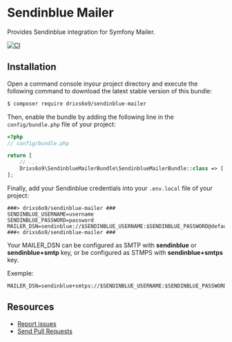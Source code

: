 Sendinblue Mailer
=================

Provides Sendinblue integration for Symfony Mailer.

[![CI](https://github.com/drixs6o9/sendinblue-mailer/workflows/CI/badge.svg)](https://github.com/drixs6o9/sendinblue-mailer/actions?query=workflow%3ACI)

Installation
------------

Open a command console inyour project directory and execute the
following command to download the latest stable version of this bundle:

```bash
$ composer require drixs6o9/sendinblue-mailer
```

Then, enable the bundle by adding the following line in the `config/bundle.php`
file of your project:

```php
<?php
// config/bundle.php

return [
    // ...
    Drixs6o9\SendinblueMailerBundle\SendinblueMailerBundle::class => ['all' => true],
];
```

Finally, add your Sendinblue credentials into your `.env.local` file of your project:
```env
###> drixs6o9/sendinblue-mailer ###
SENDINBLUE_USERNAME=username
SENDINBLUE_PASSWORD=password
MAILER_DSN=sendinblue://$SENDINBLUE_USERNAME:$SENDINBLUE_PASSWORD@default
###< drixs6o9/sendinblue-mailer ###
```

Your MAILER_DSN can be configured as SMTP with **sendinblue** or **sendinblue+smtp** key, or be configured as STMPS with **sendinblue+smtps** key.

Exemple: 
```env
MAILER_DSN=sendinblue+smtps://$SENDINBLUE_USERNAME:$SENDINBLUE_PASSWORD@default
```

Resources
---------

  * [Report issues](https://github.com/drixs6o9/sendinblue-mailer/issues)
  * [Send Pull Requests](https://github.com/drixs6o9/sendinblue-mailer/pulls)
